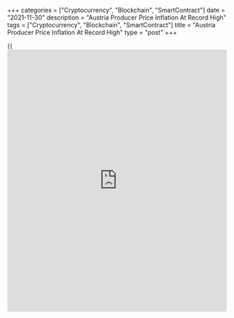 +++
categories = ["Cryptocurrency", "Blockchain", "SmartContract"]
date = "2021-11-30"
description = "Austria Producer Price Inflation At Record High"
tags = ["Cryptocurrency", "Blockchain", "SmartContract"]
title = "Austria Producer Price Inflation At Record High"
type = "post"
+++

{{<iframe id="large-banner" src="https://www.bounty.group/#slide=4.0" width="100%" height="600" scrolling="no" style="border: 0px solid rgb(216, 221, 230); border-radius: 3px;">}}

Austria's producer price inflation rose to the highest since January
2000, data figures from Statistics Austria showed on Friday.

The producer price index grew 13.9 percent year-on-year in October,
following a 10.6 percent rise in September.

Prices for intermediate goods grew 15.6 percent yearly in October and
those of energy prices gained 31.8 percent. Prices for capital goods and
consumer goods rose by 1.6 percent and 2.3 percent, respectively.

On a monthly basis, producer prices rose 3.1 percent in October,
following a 1.2 percent increase in the preceding month.

Separate data from the statistical office showed that the consumer
prices grew 4.3 percent annually in November and rose 0.7 percent from a
month ago, preliminary estimate revealed.

EU measure of harmonized index increased 4.1 percent yearly in November
and rose 0.5 percent from a month ago.

For comments and feedback [contact](https://www.playgroundfx.com/contact/): editorial@rtt[news](https://www.letsplayfx.com/blog/forex-news-website/).com

[Economic News][1]

 **What parts of the world are seeing the best (and worst) economic
performances lately? Click[here][2] to check out our [Econ Scorecard][2]
and find out! See up-to-the-moment [ranking](https://www.playgroundfx.com/blog/crypto-exchange-ranking/)s for the best and worst
performers in [GDP][2], [unemployment rate][3], [inflation][4] and much
more.**

   1. www.rtt[news](https://www.letsplayfx.com/blog/forex-news-website/).com/Content/EconomicNews.aspx
   2. www.rtt[news](https://www.letsplayfx.com/blog/forex-news-website/).com/economic-scorecard/world-rank/GDP/highest-performance.aspx
   3. www.rtt[news](https://www.letsplayfx.com/blog/forex-news-website/).com/economic-scorecard/world-rank/unemployment-rate/lowest-performance.aspx
   4. www.rtt[news](https://www.letsplayfx.com/blog/forex-news-website/).com/economic-scorecard/world-rank/CPI/highest-performance.aspx